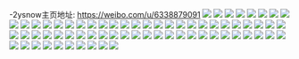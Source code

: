 -2ysnow主页地址: https://weibo.com/u/6338879091 
![](https://wx4.sinaimg.cn/mw2000/006UZi1lly1h9dnuy0xquj30u0140aka.jpg) 
![](https://wx4.sinaimg.cn/mw2000/006UZi1lly1h9dnuw1numj30u0140ajb.jpg) 
![](https://wx4.sinaimg.cn/mw2000/006UZi1lly1h9dnuzs56ij30u0140qbg.jpg) 
![](https://wx4.sinaimg.cn/mw2000/006UZi1lly1h9dnv27gbbj30u01400z1.jpg) 
![](https://wx4.sinaimg.cn/mw2000/006UZi1lly1h9dnv3yns6j30u0140wo3.jpg) 
![](https://wx4.sinaimg.cn/mw2000/006UZi1lly1h9dnv97c29j30u011r483.jpg) 
![](https://wx4.sinaimg.cn/mw2000/006UZi1lly1h9dnv685w1j30u014j4aq.jpg) 
![](https://wx4.sinaimg.cn/mw2000/006UZi1lly1h9dnv12m34j30u0147tf1.jpg) 
![](https://wx4.sinaimg.cn/mw2000/006UZi1lly1h9dnv7gi21j30u0140gs6.jpg) 
![](https://wx4.sinaimg.cn/mw2000/006UZi1lly1h94yr5uvrwj30u0140ncl.jpg) 
![](https://wx4.sinaimg.cn/mw2000/006UZi1lly1h8ppxk186nj32802yohdu.jpg) 
![](https://wx4.sinaimg.cn/mw2000/006UZi1lly1h8ppxlzwt3j32c02c01ky.jpg) 
![](https://wx4.sinaimg.cn/mw2000/006UZi1lly1h7zaa1g0q8j32c0340u0x.jpg) 
![](https://wx4.sinaimg.cn/mw2000/006UZi1lly1h7xufxsde3j30u0140n86.jpg) 
![](https://wx4.sinaimg.cn/mw2000/006UZi1lly1h7xufvyp0hj30u014iths.jpg) 
![](https://wx4.sinaimg.cn/mw2000/006UZi1lly1h7xufzq8zhj31400u0n7z.jpg) 
![](https://wx4.sinaimg.cn/mw2000/006UZi1lly1h7xufsh23hj30u014udwt.jpg) 
![](https://wx4.sinaimg.cn/mw2000/006UZi1lly1h7xufucu70j30u014hqdq.jpg) 
![](https://wx4.sinaimg.cn/mw2000/006UZi1lly1h7xufplqh5j30u014dna1.jpg) 
![](https://wx4.sinaimg.cn/mw2000/006UZi1lly1h7q6tblr4sj30u013najs.jpg) 
![](https://wx4.sinaimg.cn/mw2000/006UZi1lly1h7lw809mrij30u00x7tfi.jpg) 
![](https://wx4.sinaimg.cn/mw2000/006UZi1lly1h7fna5z88xj30u013yak7.jpg) 
![](https://wx4.sinaimg.cn/mw2000/006UZi1lly1h7dez2dh36j30u0124ahz.jpg) 
![](https://wx4.sinaimg.cn/mw2000/006UZi1lly1h7dez8vjfcj30u0140q89.jpg) 
![](https://wx4.sinaimg.cn/mw2000/006UZi1lly1h7deyxdkvvj30u0140dkz.jpg) 
![](https://wx4.sinaimg.cn/mw2000/006UZi1lly1h79w0nzlyqj30u016449o.jpg) 
![](https://wx4.sinaimg.cn/mw2000/006UZi1lly1h77kqv101lj30u013ydnx.jpg) 
![](https://wx4.sinaimg.cn/mw2000/006UZi1lly1h77kqudywdj30u00u0myw.jpg) 
![](https://wx4.sinaimg.cn/mw2000/006UZi1lly1h762evwugrj30u0140h6k.jpg) 
![](https://wx4.sinaimg.cn/mw2000/006UZi1lly1h762exw9erj31sg2ooqv6.jpg) 
![](https://wx4.sinaimg.cn/mw2000/006UZi1lly1h762f0ty6ej32802yoe83.jpg) 
![](https://wx4.sinaimg.cn/mw2000/006UZi1lly1h762f21k0bj32c03407wi.jpg) 
![](https://wx4.sinaimg.cn/mw2000/006UZi1lly1h762f3od6nj32c0357x0j.jpg) 
![](https://wx4.sinaimg.cn/mw2000/006UZi1lly1h762fkpfszj32c0340e85.jpg) 
![](https://wx4.sinaimg.cn/mw2000/006UZi1lly1h762ewfowtj32802yodqe.jpg) 
![](https://wx4.sinaimg.cn/mw2000/006UZi1lly1h762eyelkrj323i2hnted.jpg) 
![](https://wx4.sinaimg.cn/mw2000/006UZi1lly1h762f5adphj31sg2ds1kz.jpg) 
![](https://wx4.sinaimg.cn/mw2000/006UZi1lly1h6wopffzelj33402c0dpo.jpg) 
![](https://wx4.sinaimg.cn/mw2000/006UZi1lly1h6wopi17rej334027mqox.jpg) 
![](https://wx4.sinaimg.cn/mw2000/006UZi1lly1h6wopk97r1j32c02aqb2b.jpg) 
![](https://wx4.sinaimg.cn/mw2000/006UZi1lly1h6wopmpjpej31sg2ds7wh.jpg) 
![](https://wx4.sinaimg.cn/mw2000/006UZi1lly1h6rx8lp68nj30u014079c.jpg) 
![](https://wx4.sinaimg.cn/mw2000/006UZi1lly1h6rx8l2qb9j30u014013i.jpg) 
![](https://wx4.sinaimg.cn/mw2000/006UZi1lly1h6rx8knifdj30u0140477.jpg) 
![](https://wx4.sinaimg.cn/mw2000/006UZi1lly1h6rx8mmj9oj30u0147wny.jpg) 
![](https://wx4.sinaimg.cn/mw2000/006UZi1lly1h6rx8m6x8yj30u0140457.jpg) 
![](https://wx4.sinaimg.cn/mw2000/006UZi1lly1h6rx8nhv4sj30u01407dk.jpg) 
![](https://wx4.sinaimg.cn/mw2000/006UZi1lly1h6rx8pqs8wj30u0140gt8.jpg) 
![](https://wx4.sinaimg.cn/mw2000/006UZi1lly1h6rx8oyyjqj30u010qdk0.jpg) 
![](https://wx4.sinaimg.cn/mw2000/006UZi1lly1h6rx8oc9l2j30u01407at.jpg) 
![](https://wx4.sinaimg.cn/mw2000/006UZi1lly1h64aqbxi3hj30u00w5doy.jpg) 
![](https://wx4.sinaimg.cn/mw2000/006UZi1lly1h64aqdpah4j30u0190wov.jpg) 
![](https://wx4.sinaimg.cn/mw2000/006UZi1lly1h64aqcnip8j30u014jn9x.jpg) 
![](https://wx4.sinaimg.cn/mw2000/006UZi1lly1h64aqax0ihj30u0149n6e.jpg) 
![](https://wx4.sinaimg.cn/mw2000/006UZi1lly1h64at3n9w6j30u0140aj0.jpg) 
![](https://wx4.sinaimg.cn/mw2000/006UZi1lly1h64aq8tqufj30u0142wkn.jpg) 
![](https://wx4.sinaimg.cn/mw2000/006UZi1lly1h64aqfsmx7j31400u0wjx.jpg) 
![](https://wx4.sinaimg.cn/mw2000/006UZi1lly1h64aqd7vpnj31410u0nai.jpg) 
![](https://wx4.sinaimg.cn/mw2000/006UZi1lly1h64aqhafnfj30u011wagq.jpg) 
![](https://wx4.sinaimg.cn/mw2000/006UZi1lly1h5xcmjbezwj30u014fwuk.jpg) 
![](https://wx4.sinaimg.cn/mw2000/006UZi1lly1h5xcmjsichj30u01400zs.jpg) 
![](https://wx4.sinaimg.cn/mw2000/006UZi1lly1h5xcmkq0e8j30u013djwi.jpg) 
![](https://wx4.sinaimg.cn/mw2000/006UZi1lly1h5xcmige8uj30u014zk2w.jpg) 
![](https://wx4.sinaimg.cn/mw2000/006UZi1lly1h5xcmkbtztj30u0140q7t.jpg) 
![](https://wx4.sinaimg.cn/mw2000/006UZi1lly1h5sr4u91myj30u0140trx.jpg) 
![](https://wx4.sinaimg.cn/mw2000/006UZi1lly1h5sr4zpaysj30oh10inda.jpg) 
![](https://wx4.sinaimg.cn/mw2000/006UZi1lly1h5sr53ytfaj30u010cqf7.jpg) 
![](https://wx4.sinaimg.cn/mw2000/006UZi1lly1h5sr4n173rj31o01vce82.jpg) 
